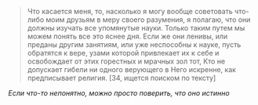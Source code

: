 >Что касается меня, то, насколько я могу вообще советовать что-либо моим друзьям в меру своего разумения, я полагаю, что они должны изучать все упомянутые науки. Только таким путем мы можем понять все это яснее дня. Если же они ленивы, или преданы другим занятиям, или уже неспособны к науке, пусть обратятся к вере, узами которой привлекает их к себе и освобождает от этих горестных и мрачных зол тот, Кто не допускает гибели ни одного верующего в Него искренне, как предписывает религия. [34, ищется поиском по тексту]

*Если что-то непонятно, можно просто поверить, что оно истинно*
